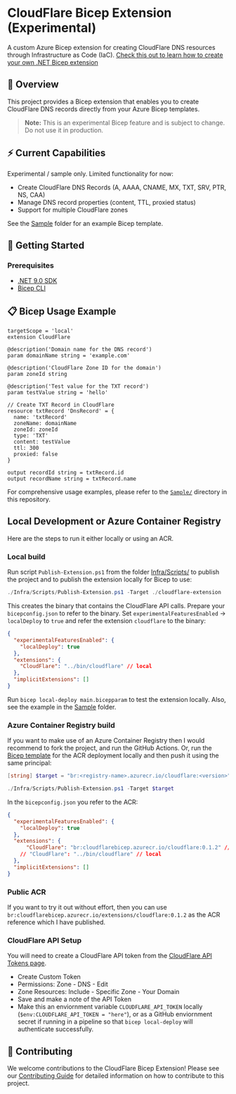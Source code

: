 # CloudFlare Bicep Extension (Experimental)

A custom Azure Bicep extension for creating CloudFlare DNS resources through Infrastructure as Code (IaC). [Check this out to learn how to create your own .NET Bicep extension](https://techcommunity.microsoft.com/blog/azuregovernanceandmanagementblog/create-your-own-bicep-local-extension-using-net/4439967)

## 🚀 Overview

This project provides a Bicep extension that enables you to create CloudFlare DNS records directly from your Azure Bicep templates.

> **Note:** This is an experimental Bicep feature and is subject to change. Do not use it in production.

## ⚡ Current Capabilities

Experimental / sample only. Limited functionality for now:

- Create CloudFlare DNS Records (A, AAAA, CNAME, MX, TXT, SRV, PTR, NS, CAA)
- Manage DNS record properties (content, TTL, proxied status)
- Support for multiple CloudFlare zones

See the [Sample](Sample/) folder for an example Bicep template.

## 🚀 Getting Started

### Prerequisites

- [.NET 9.0 SDK](https://dotnet.microsoft.com/download/dotnet/9.0)
- [Bicep CLI](https://docs.microsoft.com/en-us/azure/azure-resource-manager/bicep/install)

## 📋 Bicep Usage Example

```bicep
targetScope = 'local'
extension CloudFlare

@description('Domain name for the DNS record')
param domainName string = 'example.com'

@description('CloudFlare Zone ID for the domain')
param zoneId string

@description('Test value for the TXT record')
param testValue string = 'hello'

// Create TXT Record in CloudFlare
resource txtRecord 'DnsRecord' = {
  name: 'txtRecord'
  zoneName: domainName
  zoneId: zoneId
  type: 'TXT'
  content: testValue
  ttl: 300
  proxied: false
}

output recordId string = txtRecord.id
output recordName string = txtRecord.name
```

For comprehensive usage examples, please refer to the [`Sample/`](Sample/) directory in this repository.

## Local Development or Azure Container Registry

Here are the steps to run it either locally or using an ACR.

### Local build

Run script `Publish-Extension.ps1` from the folder [Infra/Scripts/](Infra/Scripts) to publish the project and to publish the extension locally for Bicep to use:

```powershell
./Infra/Scripts/Publish-Extension.ps1 -Target ./cloudflare-extension
```

This creates the binary that contains the CloudFlare API calls. Prepare your `bicepconfig.json` to refer to the binary. Set `experimentalFeaturesEnabled` -> `localDeploy` to `true` and refer the extension `cloudflare` to the binary:

```json
{
  "experimentalFeaturesEnabled": {
    "localDeploy": true
  },
  "extensions": {
    "CloudFlare": "../bin/cloudflare" // local
  },
  "implicitExtensions": []
}
```

Run `bicep local-deploy main.bicepparam` to test the extension locally. Also, see the example in the [Sample](Sample/) folder.

### Azure Container Registry build

If you want to make use of an Azure Container Registry then I would recommend to fork the project, and run the GitHub Actions. Or, run the [Bicep template](Infra/main.bicep) for the ACR deployment locally and then push it using the same principal:

```powershell
[string] $target = "br:<registry-name>.azurecr.io/cloudflare:<version>"

./Infra/Scripts/Publish-Extension.ps1 -Target $target
```

In the `bicepconfig.json` you refer to the ACR:

```json
{
  "experimentalFeaturesEnabled": {
    "localDeploy": true
  },
  "extensions": {
      "CloudFlare": "br:cloudflarebicep.azurecr.io/cloudflare:0.1.2" // ACR
    // "CloudFlare": "../bin/cloudflare" // local
  },
  "implicitExtensions": []
}
```

### Public ACR

If you want to try it out without effort, then you can use `br:cloudflarebicep.azurecr.io/extensions/cloudflare:0.1.2` as the ACR reference which I have published.

### CloudFlare API Setup

You will need to create a CloudFlare API token from the [CloudFlare API Tokens page](https://dash.cloudflare.com/profile/api-tokens).

- Create Custom Token
- Permissions: Zone - DNS - Edit
- Zone Resources: Include - Specific Zone - Your Domain
- Save and make a note of the API Token
- Make this an enviornment variable `CLOUDFLARE_API_TOKEN` locally (`$env:CLOUDFLARE_API_TOKEN = "here"`), or as a GitHub enviornment secret if running in a pipeline so that `bicep local-deploy` will authenticate successfully.

## 🤝 Contributing

We welcome contributions to the CloudFlare Bicep Extension! Please see our [Contributing Guide](CONTRIBUTING.md) for detailed information on how to contribute to this project.

